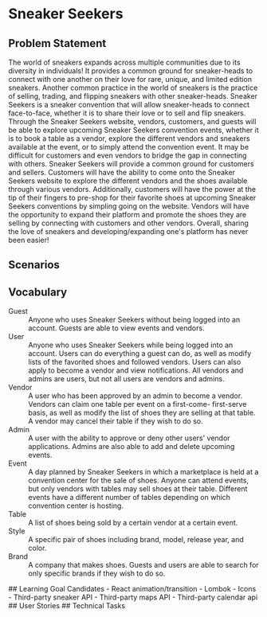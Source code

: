 # Sneaker Seekers
## Problem Statement
The world of sneakers expands across multiple communities due to its diversity in individuals! It provides a common ground for sneaker-heads to connect with one another on their love for rare, unique, and limited edition sneakers. Another common practice in the world of sneakers is the practice of selling, trading, and flipping sneakers with other sneaker-heads. Sneaker Seekers is a sneaker convention that will allow sneaker-heads to connect face-to-face, whether it is to share their love or to sell and flip sneakers. Through the Sneaker Seekers website, vendors, customers, and guests will be able to explore upcoming Sneaker Seekers convention events, whether it is to book a table as a vendor, explore the different vendors and sneakers available at the event, or to simply attend the convention event. 
It may be difficult for customers and even vendors to bridge the gap in connecting with others. Sneaker Seekers will provide a common ground for customers and sellers. Customers will have the ability to come onto the Sneaker Seekers website to explore the different vendors and the shoes available through various vendors. Additionally, customers will have the power at the tip of their fingers to pre-shop for their favorite shoes at upcoming Sneaker Seekers conventions by simpling going on the website. Vendors will have the opportunity to expand their platform and promote the shoes they are selling by connecting with customers and other vendors. Overall, sharing the love of sneakers and developing/expanding one's platform has never been easier!
## Scenarios
## Vocabulary
<dl>
    <dt>Guest</dt>
    <dd>Anyone who uses Sneaker Seekers without being logged into an account. Guests are able to view events and vendors.</dd>
    <dt>User</dt>
    <dd>Anyone who uses Sneaker Seekers while being logged into an account. Users can do everything a guest can do, as well as 
    modify lists of the favorited shoes and followed vendors. Users can also apply to become a vendor and view notifications. 
    All vendors and admins are users, but not all users are vendors and admins.</dd>
    <dt>Vendor</dt>
    <dd>A user who has been approved by an admin to become a vendor. Vendors can claim one table per event on a first-come-
    first-serve basis, as well as modify the list of shoes they are selling at that table. A vendor may cancel their table
    if they wish to do so.</dd>
    <dt>Admin</dt>
    <dd>A user with the ability to approve or deny other users' vendor applications. Admins are also able to add and delete 
    upcoming events.</dd> 
    <dt>Event</dt>
    <dd>A day planned by Sneaker Seekers in which a marketplace is held at a convention center for the sale of shoes. Anyone can 
    attend events, but only vendors with tables may sell shoes at their table. Different events have a different number of 
    tables depending on which convention center is hosting.</dd> 
    <dt>Table</dt>
    <dd>A list of shoes being sold by a certain vendor at a certain event.</dd>
    <dt>Style</dt>
    <dd>A specific pair of shoes including brand, model, release year, and color.</dd>
    <dt>Brand</dt>
    <dd>A company that makes shoes. Guests and users are able to search for only specific brands if they wish to do so.</dd>
</dl>
## Learning Goal Candidates
- React animation/transition 
- Lombok 
- Icons 
- Third-party sneaker API
- Third-party maps API 
- Third-party calendar api 
## User Stories
## Technical Tasks